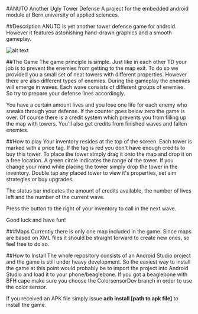 #ANUTO Another Ugly Tower Defense
A project for the embedded android module at Bern university of applied sciences.

##Description
ANUTO is yet another tower defense game for android. However it features astonishing hand-drawn graphics and a smooth gameplay.

![alt text](https://raw.githubusercontent.com/oojeiph/android-anuto/master/images/screen1.png "Overview")

##The Game
The game principle is simple. Just like in each other TD your job is to prevent the enemies from getting to the map exit. To do so we provided you a small set of neat towers with different properties. However there are also different types of enemies. During the gameplay the enemies will emerge in waves. Each wave consists of different groups of enemies. So try to prepare your defense lines accordingly.

You have a certain amount lives and you lose one life for each enemy who sneaks through your defense. If the counter goes below zero the game is over. Of course there is a credit system which prevents you from filling up the map with towers. You'll also get credits from finished waves and fallen enemies.

##How to play
Your inventory resides at the top of the screen. Each tower is marked with a price tag. If the tag is red you don't have enough credits to buy this tower. To place the tower simply drag it onto the map and drop it on a free location. A green circle indicates the range of the tower. If you change your mind while placing the tower simply drop the tower in the inventory. Double tap any placed tower to view it's properties, set aim strategies or buy upgrades.

The status bar indicates the amount of credits available, the number of lives left and the number of the current wave.

Press the button to the right of your inventory to call in the next wave.

Good luck and have fun!

###Maps
Currently there is only one map included in the game. Since maps are based on XML files it should be straight forward to create new ones, so feel free to do so.

##How to Install
The whole repository consists of an Android Studio project and the game is still under heavy development. So the easiest way to install the game at this point would probably be to import the project into Android Studio and load it to your phone/beaglebone. If you got a beaglebone with BFH cape make sure you choose the ColorsensorDev branch in order to use the color sensor.

If you received an APK file simply issue **adb install [path to apk file]** to install the game.

